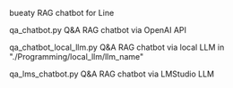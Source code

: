 bueaty RAG chatbot for Line

qa_chatbot.py
Q&A RAG chatbot via OpenAI API

qa_chatbot_local_llm.py
Q&A RAG chatbot via local LLM in "./Programming/local_llm/llm_name"

qa_lms_chatbot.py
Q&A RAG chatbot via LMStudio LLM

